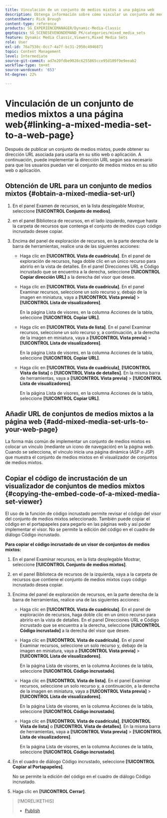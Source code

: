 ```yaml
---
title: Vinculación de un conjunto de medios mixtos a una página web
description: Obtenga información sobre cómo vincular un conjunto de medios mixtos a una página web en Adobe Dynamic Media Classic.
contentOwner: Rick Brough
content-type: reference
products: SG_EXPERIENCEMANAGER/Dynamic-Media-Classic
geptopics: SG_SCENESEVENONDEMAND_PK/categories/mixed_media_sets
feature: Dynamic Media Classic,Viewers,Mixed Media Sets
role: User
exl-id: 76a7530c-0cc7-4a7f-bc31-2950c4946871
topic: Content Management
level: Intermediate
source-git-commit: ad7e20fdbe9028c6255865cce95d109f9e9eeab2
workflow-type: tm+mt
source-wordcount: '653'
ht-degree: 22%

---
```


# Vinculación de un conjunto de medios mixtos a una página web{#linking-a-mixed-media-set-to-a-web-page}

Después de publicar un conjunto de medios mixtos, puede obtener su dirección URL asociada para usarla en su sitio web o aplicación. A continuación, puede implementar la dirección URL según sea necesario para que los usuarios puedan ver el conjunto de medios mixtos en su sitio web o aplicación.

## Obtención de URL para un conjunto de medios mixtos {#obtain-a-mixed-media-set-url}

1. En el panel Examen de recursos, en la lista desplegable Mostrar, seleccione **[!UICONTROL Conjunto de medios]**.
1. en el panel Biblioteca de recursos, en el lado izquierdo, navegue hasta la carpeta de recursos que contenga el conjunto de medios cuyo código incrustado desee copiar.
1. Encima del panel de exploración de recursos, en la parte derecha de la barra de herramientas, realice una de las siguientes acciones:

   * Haga clic en **[!UICONTROL Vista de cuadrícula]**. En el panel de exploración de recursos, haga doble clic en un único recurso para abrirlo en la vista de detalles. En el panel Direcciones URL e Código incrustado que se encuentra a la derecha, seleccione **[!UICONTROL Copiar dirección URL]** a la derecha del visor que desee.
   * Haga clic en **[!UICONTROL Vista de cuadrícula]**. En el panel Examinar recursos, seleccione un solo recurso y, debajo de la imagen en miniatura, vaya a **[!UICONTROL Vista previa]** > **[!UICONTROL Lista de visualizadores]**.

     En la página Lista de visores, en la columna Acciones de la tabla, seleccione **[!UICONTROL Copiar URL]**.

   * Haga clic en **[!UICONTROL Vista de lista]**. En el panel Examinar recursos, seleccione un solo recurso y, a continuación, a la derecha de la imagen en miniatura, vaya a **[!UICONTROL Vista previa]** > **[!UICONTROL Lista de visualizadores]**.

     En la página Lista de visores, en la columna Acciones de la tabla, seleccione **[!UICONTROL Copiar URL]**.

   * Haga clic en **[!UICONTROL Vista de cuadrícula]**, **[!UICONTROL Vista de lista]** o **[!UICONTROL Vista de detalles]**. En la misma barra de herramientas, vaya a **[!UICONTROL Vista previa]** > **[!UICONTROL Lista de visualizadores]**.

     En la página Lista de visores, en la columna Acciones de la tabla, seleccione **[!UICONTROL Copiar URL]**.

## Añadir URL de conjuntos de medios mixtos a la página web {#add-mixed-media-set-urls-to-your-web-page}

La forma más común de implementar un conjunto de medios mixtos es colocar un vínculo (mediante un icono de navegación) en la página web. Cuando se selecciona, el vínculo inicia una página dinámica (ASP o JSP) que muestra el conjunto de medios mixtos en el visualizador de conjuntos de medios mixtos.

## Copiar el código de incrustación de un visualizador de conjuntos de medios mixtos {#copying-the-embed-code-of-a-mixed-media-set-viewer}

El uso de la función de código incrustado permite revisar el código del visor del conjunto de medios mixtos seleccionado. También puede copiar el código en el portapapeles para pegarlo en las páginas web y así poder implementar el visor. No se permite la edición del código en el cuadro de diálogo Código incrustado.

**Para copiar el código incrustado de un visor de conjuntos de medios mixtos:**

1. En el panel Examinar recursos, en la lista desplegable Mostrar, seleccione **[!UICONTROL Conjunto de medios mixtos]**.
1. en el panel Biblioteca de recursos de la izquierda, vaya a la carpeta de recursos que contiene el conjunto de medios mixtos cuyo código incrustado desea copiar.
1. Encima del panel de exploración de recursos, en la parte derecha de la barra de herramientas, realice una de las siguientes acciones:

   * Haga clic en **[!UICONTROL Vista de cuadrícula]**. En el panel de exploración de recursos, haga doble clic en un único recurso para abrirlo en la vista de detalles. En el panel Direcciones URL e Código incrustado que se encuentra a la derecha, seleccione **[!UICONTROL Código incrustado]** a la derecha del visor que desee.
   * Haga clic en **[!UICONTROL Vista de cuadrícula]**. En el panel Examinar recursos, seleccione un solo recurso y, debajo de la imagen en miniatura, vaya a **[!UICONTROL Vista previa]** > **[!UICONTROL Lista de visualizadores]**.

     En la página Lista de visores, en la columna Acciones de la tabla, seleccione **[!UICONTROL Código incrustado]**.

   * Haga clic en **[!UICONTROL Vista de lista]**. En el panel Examinar recursos, seleccione un solo recurso y, a continuación, a la derecha de la imagen en miniatura, vaya a **[!UICONTROL Vista previa]** > **[!UICONTROL Lista de visualizadores]**.

     En la página Lista de visores, en la columna Acciones de la tabla, seleccione **[!UICONTROL Código incrustado]**.

   * Haga clic en **[!UICONTROL Vista de cuadrícula]**, **[!UICONTROL Vista de lista]** o **[!UICONTROL Vista de detalles]**. En la misma barra de herramientas, vaya a **[!UICONTROL Vista previa]** > **[!UICONTROL Lista de visualizadores]**.

     En la página Lista de visores, en la columna Acciones de la tabla, seleccione **[!UICONTROL Código incrustado]**.

1. En el cuadro de diálogo Código incrustado, seleccione **[!UICONTROL Copiar al Portapapeles]**.

   No se permite la edición del código en el cuadro de diálogo Código incrustado.

1. Haga clic en **[!UICONTROL Cerrar]**.

>[!MORELIKETHIS]
>
>* [Publish](publishing-files.md#publishing_files)
